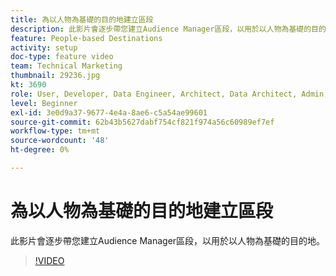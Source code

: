 ```yaml
---
title: 為以人物為基礎的目的地建立區段
description: 此影片會逐步帶您建立Audience Manager區段，以用於以人物為基礎的目的地。
feature: People-based Destinations
activity: setup
doc-type: feature video
team: Technical Marketing
thumbnail: 29236.jpg
kt: 3690
role: User, Developer, Data Engineer, Architect, Data Architect, Admin, Leader
level: Beginner
exl-id: 3e0d9a37-9677-4e4a-8ae6-c5a54ae99601
source-git-commit: 62b43b5627dabf754cf821f974a56c60989ef7ef
workflow-type: tm+mt
source-wordcount: '48'
ht-degree: 0%

---
```


# 為以人物為基礎的目的地建立區段

此影片會逐步帶您建立Audience Manager區段，以用於以人物為基礎的目的地。

>[!VIDEO](https://video.tv.adobe.com/v/29236/?quality=12)
